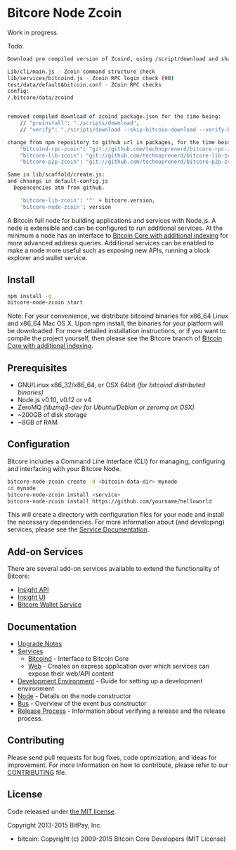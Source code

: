 Bitcore Node Zcoin
============

Work in progress.

Todo:

```bash
Download pre compiled version of Zcoind, using /script/download and shasum verify

Lib/cli/main.js - Zcoin command structure check
lib/services/bitcoind.js - Zcoin RPC login check (90)
test/data/default&bitcoin.conf - ZCoin RPC checks 
config:
/.bitcore/data/zcoind


removed compiled download of zcoind package.json for the time being:
    // "preinstall": "./scripts/download",
    // "verify": "./scripts/download --skip-bitcoin-download --verify-bitcoin-download",

change from npm repository to github url in packages, for the time being:
    "bitcoind-rpc-zcoin": "git://github.com/technoprenerd/bitcore-rpc-zcoin.git",
    "bitcore-lib-zcoin": "git://github.com/technoprenerd/bitcore-lib-zcoin.git",
    "bitcore-p2p-zcoin": "git://github.com/technoprenerd/bitcore-p2p-zcoin.git",

Same in lib/scaffold/create.js:
and chnangs in default-config.js
  Depencencies atm from github.

    'bitcore-lib-zcoin': '^' + bitcore.version,
    'bitcore-node-zcoin': version


```


A Bitcoin full node for building applications and services with Node.js. A node is extensible and can be configured to run additional services. At the minimum a node has an interface to [Bitcoin Core with additional indexing](https://github.com/bitpay/bitcoin/tree/0.12.1-bitcore) for more advanced address queries. Additional services can be enabled to make a node more useful such as exposing new APIs, running a block explorer and wallet service.

## Install

```bash
npm install -g
bitcore-node-zcoin start
```

Note: For your convenience, we distribute bitcoind binaries for x86_64 Linux and x86_64 Mac OS X. Upon npm install, the binaries for your platform will be downloaded. For more detailed installation instructions, or if you want to compile the project yourself, then please see the Bitcore branch of [Bitcoin Core with additional indexing](https://github.com/bitpay/bitcoin/tree/0.12.1-bitcore).

## Prerequisites

- GNU/Linux x86_32/x86_64, or OSX 64bit *(for bitcoind distributed binaries)*
- Node.js v0.10, v0.12 or v4
- ZeroMQ *(libzmq3-dev for Ubuntu/Debian or zeromq on OSX)*
- ~200GB of disk storage
- ~8GB of RAM

## Configuration

Bitcore includes a Command Line Interface (CLI) for managing, configuring and interfacing with your Bitcore Node.

```bash
bitcore-node-zcoin create -d <bitcoin-data-dir> mynode
cd mynode
bitcore-node-zcoin install <service>
bitcore-node-zcoin install https://github.com/yourname/helloworld
```

This will create a directory with configuration files for your node and install the necessary dependencies. For more information about (and developing) services, please see the [Service Documentation](docs/services.md).

## Add-on Services

There are several add-on services available to extend the functionality of Bitcore:

- [Insight API](https://github.com/bitpay/insight-api)
- [Insight UI](https://github.com/bitpay/insight-ui)
- [Bitcore Wallet Service](https://github.com/bitpay/bitcore-wallet-service)

## Documentation

- [Upgrade Notes](docs/upgrade.md)
- [Services](docs/services.md)
  - [Bitcoind](docs/services/bitcoind.md) - Interface to Bitcoin Core
  - [Web](docs/services/web.md) - Creates an express application over which services can expose their web/API content
- [Development Environment](docs/development.md) - Guide for setting up a development environment
- [Node](docs/node.md) - Details on the node constructor
- [Bus](docs/bus.md) - Overview of the event bus constructor
- [Release Process](docs/release.md) - Information about verifying a release and the release process.

## Contributing

Please send pull requests for bug fixes, code optimization, and ideas for improvement. For more information on how to contribute, please refer to our [CONTRIBUTING](https://github.com/bitpay/bitcore/blob/master/CONTRIBUTING.md) file.

## License

Code released under [the MIT license](https://github.com/bitpay/bitcore-node-zcoin/blob/master/LICENSE).

Copyright 2013-2015 BitPay, Inc.

- bitcoin: Copyright (c) 2009-2015 Bitcoin Core Developers (MIT License)
